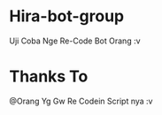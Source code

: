 # Hira-bot-group
Uji Coba Nge Re-Code Bot Orang :v
# Thanks To
@Orang Yg Gw Re Codein Script nya :v
